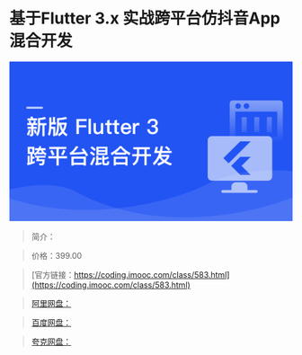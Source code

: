 # 基于Flutter 3.x 实战跨平台仿抖音App混合开发

![img](../../assets/629f06690989e40705400304.png)

> 简介：

> 价格：399.00

> [官方链接：https://coding.imooc.com/class/583.html](https://coding.imooc.com/class/583.html)

> [阿里网盘：]()

> [百度网盘：]()

> [夸克网盘：]()
